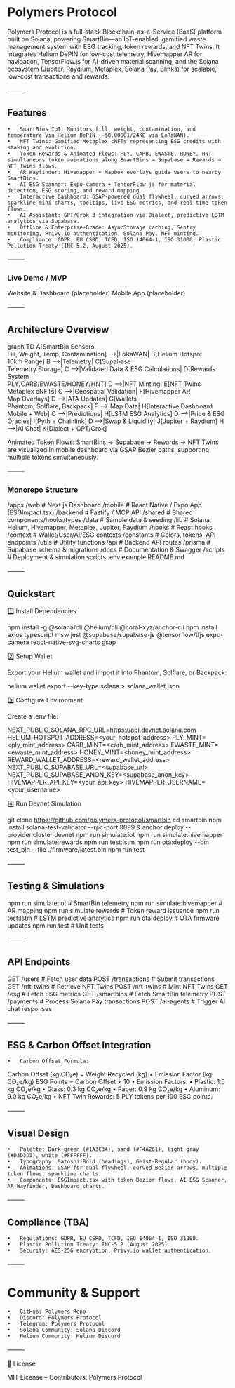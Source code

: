 # Polymers Protocol

Polymers Protocol is a full-stack Blockchain-as-a-Service (BaaS) platform built on Solana, powering SmartBin—an IoT-enabled, gamified waste management system with ESG tracking, token rewards, and NFT Twins. It integrates Helium DePIN for low-cost telemetry, Hivemapper AR for navigation, TensorFlow.js for AI-driven material scanning, and the Solana ecosystem (Jupiter, Raydium, Metaplex, Solana Pay, Blinks) for scalable, low-cost transactions and rewards.

⸻

## Features
	•	SmartBins IoT: Monitors fill, weight, contamination, and temperature via Helium DePIN (~$0.00001/24KB via LoRaWAN).
	•	NFT Twins: Gamified Metaplex cNFTs representing ESG credits with staking and evolution.
	•	Token Rewards & Animated Flows: PLY, CARB, EWASTE, HONEY, HNT; simultaneous token animations along SmartBins → Supabase → Rewards → NFT Twins flows.
	•	AR Wayfinder: Hivemapper + Mapbox overlays guide users to nearby SmartBins.
	•	AI ESG Scanner: Expo-camera + TensorFlow.js for material detection, ESG scoring, and reward mapping.
	•	Interactive Dashboard: GSAP-powered dual flywheel, curved arrows, sparkline mini-charts, tooltips, live ESG metrics, and real-time token flows.
	•	AI Assistant: GPT/Grok 3 integration via Dialect, predictive LSTM analytics via Supabase.
	•	Offline & Enterprise-Grade: AsyncStorage caching, Sentry monitoring, Privy.io authentication, Solana Pay, NFT minting.
	•	Compliance: GDPR, EU CSRD, TCFD, ISO 14064-1, ISO 31000, Plastic Pollution Treaty (INC-5.2, August 2025).

⸻

### Live Demo / MVP

Website & Dashboard (placeholder)
Mobile App (placeholder)

⸻

## Architecture Overview

graph TD
    A[SmartBin Sensors<br>Fill, Weight, Temp, Contamination] -->|LoRaWAN| B[Helium Hotspot<br>10km Range]
    B -->|Telemetry| C[Supabase<br>Telemetry Storage]
    C -->|Validated Data & ESG Calculations| D[Rewards System<br>PLY/CARB/EWASTE/HONEY/HNT]
    D -->|NFT Minting| E[NFT Twins<br>Metaplex cNFTs]
    C -->|Geospatial Validation| F[Hivemapper AR<br>Map Overlays]
    D -->|ATA Updates| G[Wallets<br>Phantom, Solflare, Backpack]
    F -->|Map Data| H[Interactive Dashboard<br>Mobile + Web]
    C -->|Predictions| H[LSTM ESG Analytics]
    D -->|Price & ESG Oracles| I[Pyth + Chainlink]
    D -->|Swap & Liquidity| J[Jupiter + Raydium]
    H -->|AI Chat| K[Dialect + GPT/Grok]

Animated Token Flows: SmartBins → Supabase → Rewards → NFT Twins are visualized in mobile dashboard via GSAP Bezier paths, supporting multiple tokens simultaneously.

⸻

### Monorepo Structure

/apps
  /web          # Next.js Dashboard
  /mobile       # React Native / Expo App (ESGImpact.tsx)
  /backend      # Fastify / MCP API
  /shared       # Shared components/hooks/types
/data           # Sample data & seeding
/lib            # Solana, Helium, Hivemapper, Metaplex, Jupiter, Raydium
/hooks          # React hooks
/context        # Wallet/User/AI/ESG contexts
/constants       # Colors, tokens, API endpoints
/utils          # Utility functions
/api            # Backend API routes
/prisma         # Supabase schema & migrations
/docs           # Documentation & Swagger
/scripts        # Deployment & simulation scripts
.env.example
README.md


⸻

## Quickstart

1️⃣ Install Dependencies

npm install -g @solana/cli @helium/cli @coral-xyz/anchor-cli
npm install axios typescript msw jest @supabase/supabase-js @tensorflow/tfjs expo-camera react-native-svg-charts gsap

2️⃣ Setup Wallet

Export your Helium wallet and import it into Phantom, Solflare, or Backpack:

helium wallet export --key-type solana > solana_wallet.json

3️⃣ Configure Environment

Create a .env file:

NEXT_PUBLIC_SOLANA_RPC_URL=https://api.devnet.solana.com
HELIUM_HOTSPOT_ADDRESS=<your_hotspot_address>
PLY_MINT=<ply_mint_address>
CARB_MINT=<carb_mint_address>
EWASTE_MINT=<ewaste_mint_address>
HONEY_MINT=<honey_mint_address>
REWARD_WALLET_ADDRESS=<reward_wallet_address>
NEXT_PUBLIC_SUPABASE_URL=<supabase_url>
NEXT_PUBLIC_SUPABASE_ANON_KEY=<supabase_anon_key>
HIVEMAPPER_API_KEY=<your_api_key>
HIVEMAPPER_USERNAME=<your_username>

4️⃣ Run Devnet Simulation

git clone https://github.com/polymers-protocol/smartbin
cd smartbin
npm install
solana-test-validator --rpc-port 8899 &
anchor deploy --provider.cluster devnet
npm run simulate:iot
npm run simulate:hivemapper
npm run simulate:rewards
npm run test:lstm
npm run ota:deploy --bin test_bin --file ./firmware/latest.bin
npm run test


⸻

## Testing & Simulations

npm run simulate:iot         # SmartBin telemetry
npm run simulate:hivemapper  # AR mapping
npm run simulate:rewards     # Token reward issuance
npm run test:lstm            # LSTM predictive analytics
npm run ota:deploy           # OTA firmware updates
npm run test                 # Unit tests


⸻

## API Endpoints

GET /users            # Fetch user data
POST /transactions    # Submit transactions
GET /nft-twins        # Retrieve NFT Twins
POST /nft-twins       # Mint NFT Twins
GET /esg              # Fetch ESG metrics
GET /smartbins        # Fetch SmartBin telemetry
POST /payments        # Process Solana Pay transactions
POST /ai-agents       # Trigger AI chat responses


⸻

## ESG & Carbon Offset Integration
	•	Carbon Offset Formula:
Carbon Offset (kg CO₂e) = Weight Recycled (kg) × Emission Factor (kg CO₂e/kg)
ESG Points = Carbon Offset × 10
	•	Emission Factors:
	•	Plastic: 1.5 kg CO₂e/kg
	•	Glass: 0.3 kg CO₂e/kg
	•	Paper: 0.9 kg CO₂e/kg
	•	Aluminum: 9.0 kg CO₂e/kg
	•	NFT Twin Rewards: 5 PLY tokens per 100 ESG points.

⸻

## Visual Design
	•	Palette: Dark green (#1A3C34), sand (#F4A261), light gray (#D3D3D3), white (#FFFFFF).
	•	Typography: Satoshi-Bold (headings), Geist-Regular (body).
	•	Animations: GSAP for dual flywheel, curved Bezier arrows, multiple token flows, sparkline charts.
	•	Components: ESGImpact.tsx with token Bezier flows, AI ESG Scanner, AR Wayfinder, Dashboard charts.

⸻

## Compliance (TBA)
	•	Regulations: GDPR, EU CSRD, TCFD, ISO 14064-1, ISO 31000.
	•	Plastic Pollution Treaty: INC-5.2 (August 2025).
	•	Security: AES-256 encryption, Privy.io wallet authentication.

⸻

# Community & Support
	•	GitHub: Polymers Repo
	•	Discord: Polymers Protocol
	•	Telegram: Polymers Protocol
	•	Solana Community: Solana Discord
	•	Helium Community: Helium Discord

⸻

📜 License

MIT License – Contributors: Polymers Protocol
